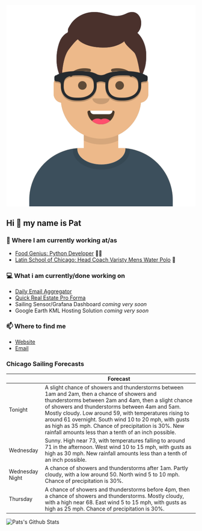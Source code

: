 [![Social banner for p-j-falconer](https://raw.githubusercontent.com/P-J-FALCONER/P-J-FALCONER/master/assets/avataaars.svg)](https://patfalconer.com/)
## Hi :wave: my name is Pat

### 💼 Where I am currently working at/as
- [Food Genius: Python Developer](https://getfoodgenius.com/) 🍔🐍
- [Latin School of Chicago: Head Coach Varisty Mens Water Polo](https://www.latinschool.org/) 🤽


### 💻 What i am currently/done working on
 - [Daily Email Aggregator](https://github.com/P-J-FALCONER/dott_daily_mail)
 - [Quick Real Estate Pro Forma](https://github.com/P-J-FALCONER/henry)
 - Sailing Sensor/Grafana Dashboard *coming very soon*
 - Google Earth KML Hosting Solution *coming very soon*

### 📫 Where to find me
 - [Website](https://patfalconer.com/)
 - [Email](mailto:patrick.j.falconer@gmail.com)


### Chicago Sailing Forecasts
|   | Forecast  |
|---|---|
| Tonight | A slight chance of showers and thunderstorms between 1am and 2am, then a chance of showers and thunderstorms between 2am and 4am, then a slight chance of showers and thunderstorms between 4am and 5am. Mostly cloudy. Low around 59, with temperatures rising to around 61 overnight. South wind 10 to 20 mph, with gusts as high as 35 mph. Chance of precipitation is 30%. New rainfall amounts less than a tenth of an inch possible. |
| Wednesday | Sunny. High near 73, with temperatures falling to around 71 in the afternoon. West wind 10 to 15 mph, with gusts as high as 30 mph. New rainfall amounts less than a tenth of an inch possible. |
| Wednesday Night | A chance of showers and thunderstorms after 1am. Partly cloudy, with a low around 50. North wind 5 to 10 mph. Chance of precipitation is 30%. |
| Thursday | A chance of showers and thunderstorms before 4pm, then a chance of showers and thunderstorms. Mostly cloudy, with a high near 68. East wind 5 to 15 mph, with gusts as high as 25 mph. Chance of precipitation is 30%. |

![Pats's Github Stats](https://github-readme-stats.vercel.app/api?username=p-j-falconer&show_icons=true&theme=radical)
